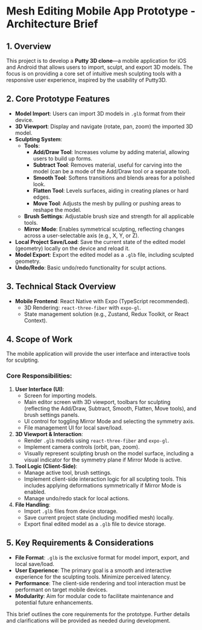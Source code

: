 # Mesh Editing Mobile App Prototype - Architecture Brief

## 1. Overview

This project is to develop a **Putty 3D clone**—a mobile application for iOS and Android that allows users to import, sculpt, and export 3D models. The focus is on providing a core set of intuitive mesh sculpting tools with a responsive user experience, inspired by the usability of Putty3D.

## 2. Core Prototype Features

*   **Model Import**: Users can import 3D models in `.glb` format from their device.
*   **3D Viewport**: Display and navigate (rotate, pan, zoom) the imported 3D model.
*   **Sculpting System**:
    *   **Tools**:
        *   **Add/Draw Tool**: Increases volume by adding material, allowing users to build up forms.
        *   **Subtract Tool**: Removes material, useful for carving into the model (can be a mode of the Add/Draw tool or a separate tool).
        *   **Smooth Tool**: Softens transitions and blends areas for a polished look.
        *   **Flatten Tool**: Levels surfaces, aiding in creating planes or hard edges.
        *   **Move Tool**: Adjusts the mesh by pulling or pushing areas to reshape the model.
    *   **Brush Settings**: Adjustable brush size and strength for all applicable tools.
    *   **Mirror Mode**: Enables symmetrical sculpting, reflecting changes across a user-selectable axis (e.g., X, Y, or Z).
*   **Local Project Save/Load**: Save the current state of the edited model (geometry) locally on the device and reload it.
*   **Model Export**: Export the edited model as a `.glb` file, including sculpted geometry.
*   **Undo/Redo**: Basic undo/redo functionality for sculpt actions.

## 3. Technical Stack Overview

*   **Mobile Frontend**: React Native with Expo (TypeScript recommended).
    *   3D Rendering: `react-three-fiber` with `expo-gl`.
    *   State management solution (e.g., Zustand, Redux Toolkit, or React Context).

## 4. Scope of Work

The mobile application will provide the user interface and interactive tools for sculpting.

### Core Responsibilities:

1.  **User Interface (UI)**:
    *   Screen for importing models.
    *   Main editor screen with 3D viewport, toolbars for sculpting (reflecting the Add/Draw, Subtract, Smooth, Flatten, Move tools), and brush settings panels.
    *   UI control for toggling Mirror Mode and selecting the symmetry axis.
    *   File management UI for local save/load.
2.  **3D Viewport & Interaction**:
    *   Render `.glb` models using `react-three-fiber` and `expo-gl`.
    *   Implement camera controls (orbit, pan, zoom).
    *   Visually represent sculpting brush on the model surface, including a visual indicator for the symmetry plane if Mirror Mode is active.
3.  **Tool Logic (Client-Side)**:
    *   Manage active tool, brush settings.
    *   Implement client-side interaction logic for all sculpting tools. This includes applying deformations symmetrically if Mirror Mode is enabled.
    *   Manage undo/redo stack for local actions.
4.  **File Handling**:
    *   Import `.glb` files from device storage.
    *   Save current project state (including modified mesh) locally.
    *   Export final edited model as a `.glb` file to device storage.

## 5. Key Requirements & Considerations

*   **File Format**: `.glb` is the exclusive format for model import, export, and local save/load.
*   **User Experience**: The primary goal is a smooth and interactive experience for the sculpting tools. Minimize perceived latency.
*   **Performance**: The client-side rendering and tool interaction must be performant on target mobile devices.
*   **Modularity**: Aim for modular code to facilitate maintenance and potential future enhancements.

This brief outlines the core requirements for the prototype. Further details and clarifications will be provided as needed during development. 